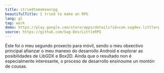 ```yaml
---
title: itriedtomakeanrpg
beautifulTitle: I tried to make an RPG
lang: gl
tag: work
demo: https://play.google.com/store/apps/details?id=com.sagdev.littlerpg
source: https://github.com/Sag-Dev/LittleRPG
---
```


Éste foi o meu segundo proxecto para móvil, sendo o meu obxectivo principal
afianzar o meu manexo do desarrollo Android e explorar as posibilidades de
LibGDX e Box2D. Aínda que o resultado non é especialmente interesante, o proceso
de desarrollo ensinoume un montón de cousas.
